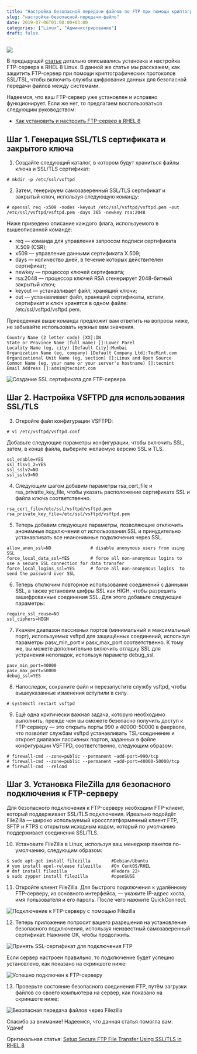 ```yaml
---
title: "Настройка безопасной передачи файлов по FTP при помощи криптографических протоколов SSL/TSL в RHEL 8"
slug: "настройка-безопасной-передачи-файло"
date: 2019-07-06T01:00:00+03:00
categories: ["Linux", "Администрирование"]
draft: false
---
```


![](/posts/настройка-безопасной-передачи-файло/shapka14.jpg)

В предыдущей [статье](/как-установить-и-настроить-ftp-сервер-в-rhel-8/) детально описывались
установка и настройка FTP-сервера в RHEL 8 Linux. В данной же статье мы расскажем, как защитить FTP-сервер при помощи
криптографических протоколов SSL/TSL, чтобы включить службы шифрования данных для безопасной передачи файлов между системами.

Надеемся, что ваш FTP-сервер уже установлен и исправно функционирует. Если же нет, то предлагаем воспользоваться следующим
руководством:

- [Как установить и настроить FTP-сервер в RHEL 8](/как-установить-и-настроить-ftp-сервер-в-rhel-8/)

## Шаг 1. Генерация SSL/TLS сертификата и закрытого ключа

1. Создайте следующий каталог, в котором будут храниться файлы ключа и SSL/TLS сертификат:

```
# mkdir -p /etc/ssl/vsftpd
```

2. Затем, генерируем самозаверенный SSL/TLS сертификат и закрытый ключ, используя следующую команду:

```
# openssl req -x509 -nodes -keyout /etc/ssl/vsftpd/vsftpd.pem -out /etc/ssl/vsftpd/vsftpd.pem -days 365 -newkey rsa:2048
```

Ниже приведено описание каждого флага, используемого в вышеописанной команде:

- req — команда для управления запросом подписи сертификата X.509 (CSR);
- x509 — управление данными сертификата X.509;
- days — количество дней, в течение которых действителен сертификат;
- newkey — процессор ключей сертификата;
- rsa:2048 — процессор ключей RSA сгенерирует 2048-битный закрытый ключ;
- keyout — устанавливает файл, хранящий ключи;
- out — устанавливает файл, хранящий сертификаты, кстати, сертификат и ключ хранятся в одном файле: /etc/ssl/vsftpd/vsftpd.pem.

Приведенная выше команда предложит вам ответить на вопросы ниже, не забывайте использовать нужные вам значения.

```
Country Name (2 letter code) [XX]:IN
State or Province Name (full name) []:Lower Parel
Locality Name (eg, city) [Default City]:Mumbai
Organization Name (eg, company) [Default Company Ltd]:TecMint.com
Organizational Unit Name (eg, section) []:Linux and Open Source
Common Name (eg, your name or your server's hostname) []:tecmint
Email Address []:admin@tecmint.com
```

![Создание SSL сертификата для FTP-сервера](https://i.imgur.com/OPLnUUV.png)

## Шаг 2. Настройка VSFTPD для использования SSL/TLS

3. Откройте файл конфигурации VSFTPD:

```
# vi /etc/vsftpd/vsftpd.conf
```

Добавьте следующие параметры конфигурации, чтобы включить SSL, затем, в конце файла, выберите желаемую версию SSL и TLS.

```
ssl_enable=YES
ssl_tlsv1_2=YES
ssl_sslv2=NO
ssl_sslv3=NO
```

4. Следующим шагом добавим параметры rsa_cert_file и rsa_privatte_key_file, чтобы указать расположение сертификата SSL и
   файла ключа соответственно.

```
rsa_cert_file=/etc/ssl/vsftpd/vsftpd.pem
rsa_private_key_file=/etc/ssl/vsftpd/vsftpd.pem
```

5. Теперь добавим следующие параметры, позволяющие отключить анонимные подключения от использования SSL и принудительно
   устанавливать все неанонимные подключения через SSL.

```
allow_anon_ssl=NO               # disable anonymous users from using SSL
force_local_data_ssl=YES		# force all non-anonymous logins to use a secure SSL connection for data transfer
force_local_logins_ssl=YES		# force all non-anonymous logins  to send the password over SSL
```

6. Теперь отключим повторное использование соединений с данными SSL, а также установим шифры SSL как HIGH, чтобы разрешить
   зашифрованные соединения SSL. Для этого добавьте следующие параметры:

```
require_ssl_reuse=NO
ssl_ciphers=HIGH
```

7. Укажем диапазон пассивных портов (минимальный и максимальный порт), используемых vsftpd для защищённых соединений,
   используя параметры pasv_min_port и pasv_max_port соответственно. К тому же, вы можете дополнительно включить отладку
   SSL для устранения неполадок, используя параметр debug_ssl.

```
pasv_min_port=40000
pasv_max_port=50000
debug_ssl=YES
```

8. Напоследок, сохраните файл и перезапустите службу vsftpd, чтобы вышеуказанные изменения вступили в силу.

```
# systemctl restart vsftpd
```

9. Ещё одна критически важная задача, которую необходимо выполнить, прежде чем вы сможете безопасно получить доступ к
   FTP-серверу — это открыть порты 990 и 40000-50000 в фаерволе, что позволит службам vsftpd устанавливать TSL-соединение
   и откроет диапазон пассивных портов, заданных в файле конфигурации VSFTPD, соответственно, следующим образом:

```
# firewall-cmd --zone=public --permanent –add-port=990/tcp
# firewall-cmd --zone=public --permanent –add-port=40000-50000/tcp
# firewall-cmd --reload
```

## Шаг 3. Установка FileZilla для безопасного подключения к FTP-серверу

Для безопасного подключения к FTP-серверу необходим FTP-клиент, который поддерживает SSL/TLS подключения. Идеально
подойдёт FileZilla — широко используемый кроссплатформенный клиент FTP, SFTP и FTPS с открытым исходным кодом, который
по умолчанию поддерживает соединения SSL/TLS.

10. Установите FileZilla в Linux, используя ваш менеджер пакетов по-умолчанию, следующим образом:

```
$ sudo apt-get install filezilla   		#Debian/Ubuntu
# yum install epel-release filezilla	#On CentOS/RHEL
# dnf install filezilla			        #Fedora 22+
$ sudo zypper install filezilla			#openSUSE
```

11. Откройте клиент FileZilla. Для быстрого подключения к удалённому FTP-серверу, из основного интерфейса, — укажите
    IP-адрес хоста, имя пользователя и его пароль. После чего нажмите QuickConnect.

![Подключение к FTP-серверу с помощью Filezilla](https://i.imgur.com/d5kmyqV.png)

12. Теперь приложение попросит вашего разрешения на установление безопасного подключения, используя неизвестный
    самозаверенный сертификат. Нажмите ОК, чтобы продолжить.

![Принять SSL-сертификат для подключения FTP](https://i.imgur.com/vgiESGs.png)

Если сервер настроен правильно, то подключение будет успешно установлено, как показано на скриншоте ниже:

![Успешно подключен к FTP-серверу](https://i.imgur.com/KVYbYZI.png)

13. Проверьте состояние безопасного соединения FTP, путём загрузки файлов со своего компьютера на сервер, как показано
    на скриншоте ниже:

![Безопасная передача файлов через Filezilla](https://i.imgur.com/7asM5d3.png)

Спасибо за внимание! Надеемся, что данная статья помогла вам. Удачи!

Оригинальная статья: [Setup Secure FTP File Transfer Using SSL/TLS in RHEL 8](https://www.tecmint.com/setup-secure-ftp-file-transfer-using-ssl-tls-in-rhel-8/)
